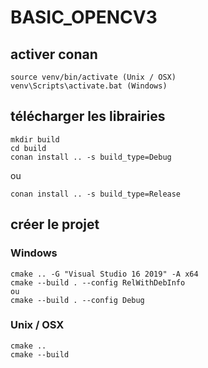 # BASIC_OPENCV3

## activer conan

    source venv/bin/activate (Unix / OSX)
    venv\Scripts\activate.bat (Windows)

## télécharger les librairies

    mkdir build
    cd build
    conan install .. -s build_type=Debug

ou

    conan install .. -s build_type=Release

## créer le projet

### Windows

    cmake .. -G "Visual Studio 16 2019" -A x64
    cmake --build . --config RelWithDebInfo 
    ou
    cmake --build . --config Debug

### Unix / OSX

    cmake .. 
    cmake --build
    